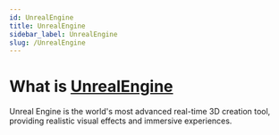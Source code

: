```yaml
---
id: UnrealEngine
title: UnrealEngine
sidebar_label: UnrealEngine
slug: /UnrealEngine
---
```

# What is [UnrealEngine](https://www.unrealengine.com/)

Unreal Engine is the world's most advanced real-time 3D creation tool, providing realistic visual effects and immersive experiences.
